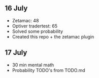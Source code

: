 ## 16 July
- Zetamac: 48
- Optiver tradertest: 65
- Solved some probability
- Created this repo + the zetamac plugin

## 17 July
- 30 min mental math
- Probability TODO's from TODO.md
